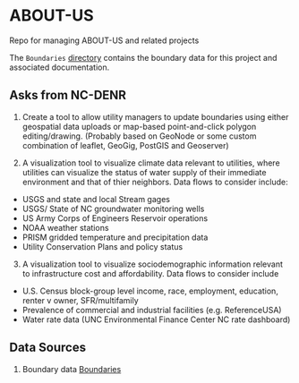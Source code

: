# ABOUT-US
Repo for managing ABOUT-US and related projects

The ```Boundaries``` [directory](Boundaries) contains the boundary data for this project and associated documentation. 


## Asks from NC-DENR

1. Create a tool to allow utility managers to update boundaries using either geospatial data uploads or map-based point-and-click polygon editing/drawing. (Probably based on GeoNode or some custom combination of leaflet, GeoGig, PostGIS and Geoserver)

2. A visualization tool to visualize climate data relevant to utilities, where utilities can visualize the status of water supply of their immediate environment and that of thier neighbors. Data flows to consider include:
 - USGS and state and local Stream gages
 - USGS/ State of NC groundwater monitoring wells
 - US Army Corps of Engineers Reservoir operations
 - NOAA weather stations
 - PRISM gridded temperature and precipitation data
 - Utility Conservation Plans and policy status
 
 3. A visualization tool to visualize sociodemographic information relevant to infrastructure cost and affordability. Data flows to consider include
 
  - U.S. Census block-group level income, race, employment, education, renter v owner, SFR/multifamily
  - Prevalence of commercial and industrial facilities (e.g. ReferenceUSA)
  - Water rate data (UNC Environmental Finance Center NC rate dashboard)


## Data Sources

1. Boundary data [Boundaries](Boundaries)
